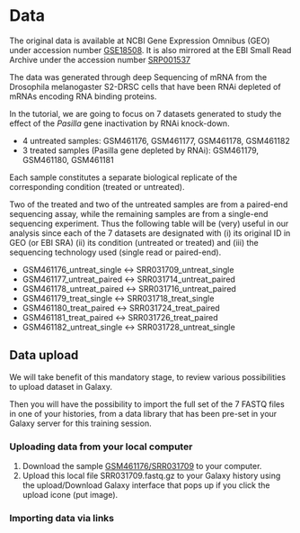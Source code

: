 # Data

The original data is available at NCBI Gene Expression Omnibus (GEO)
under accession number [GSE18508](https://www.ncbi.nlm.nih.gov/geo/query/acc.cgi?acc=GSE18508).
It is also mirrored at the EBI Small Read Archive under the accession number
[SRP001537](https://www.ebi.ac.uk/ena/data/view/SRP001537)

The data was generated through deep Sequencing of mRNA from the Drosophila melanogaster
S2-DRSC cells that have been RNAi depleted of mRNAs encoding RNA binding proteins.

In the tutorial, we are going to focus on 7 datasets generated to study the effect of the
*Pasilla* gene inactivation by RNAi knock-down.

- 4 untreated samples: GSM461176, GSM461177, GSM461178, GSM461182
- 3 treated samples (Pasilla gene depleted by RNAi): GSM461179, GSM461180, GSM461181 

Each sample constitutes a separate biological replicate of the corresponding condition
(treated or untreated).

Two of the treated and two of the untreated samples are from a paired-end sequencing assay,
while the remaining samples are from a single-end sequencing experiment. Thus the following
table will be (very) useful in our analysis since each of the 7 datasets are designated
with (i) its original ID in GEO (or EBI SRA) (ii)  its condition (untreated or treated)
and (iii) the sequencing technology used (single read or paired-end).

- GSM461176_untreat_single <-> SRR031709_untreat_single
- GSM461177_untreat_paired <-> SRR031714_untreat_paired
- GSM461178_untreat_paired <-> SRR031716_untreat_paired
- GSM461179_treat_single <-> SRR031718_treat_single
- GSM461180_treat_paired <-> SRR031724_treat_paired
- GSM461181_treat_paired <-> SRR031726_treat_paired
- GSM461182_untreat_single <-> SRR031728_untreat_single

## Data upload

We will take benefit of this mandatory stage, to review various possibilities to upload
dataset in Galaxy.

Then you will have the possibility to import the full set of the 7 FASTQ files in one of your
histories, from a data library that has been pre-set in your Galaxy server for this training
session.

### Uploading data from your local computer

1. Download the sample [GSM461176/SRR031709](ftp://ftp.sra.ebi.ac.uk/vol1/fastq/SRR031/SRR031709/SRR031709.fastq.gz) to your
computer.
2. Upload this local file SRR031709.fastq.gz to your Galaxy history using the upload/Download
Galaxy interface that pops up if you click the upload icone (put image).

### Importing data via links

